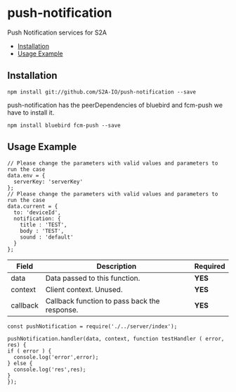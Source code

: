 # push-notification
Push Notification services for S2A
- [Installation](#installation)
- [Usage Example](#usage-example)

## Installation
  ```
npm install git://github.com/S2A-IO/push-notification --save
  ```
push-notification has the peerDependencies of bluebird and fcm-push we have to install it.
```
npm install bluebird fcm-push --save
```
## Usage Example
```
// Please change the parameters with valid values and parameters to run the case
data.env = {
  serverKey: 'serverKey'
};
// Please change the parameters with valid values and parameters to run the case
data.current = {
  to: 'deviceId',
  notification: {
    title : 'TEST',
    body : 'TEST',
    sound : 'default'
  }
};
```

| Field    | Description      | Required       |
|----------|-------------|----------------|
| data   | Data passed to this function.  | **YES** |
| context      | Client context. Unused. | **YES** |
| callback      | Callback function to pass back the response. | **YES** |
  ```
const pushNotification = require('./../server/index');

pushNotification.handler(data, context, function testHandler ( error, res) {
  if ( error ) {
    console.log('error',error);
  } else {
    console.log('res',res);
  }
});
  ```
